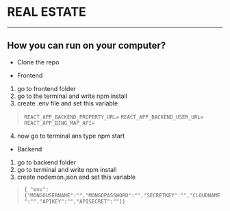 # REAL ESTATE
---
## How you can run on your computer?
- Clone the repo
* Frontend
1. go to frontend folder
2. go to the terminal and write npm install
3. create .env file and set this variable

> `REACT_APP_BACKEND_PROPERTY_URL=`
> `REACT_APP_BACKEND_USER_URL=`
> `REACT_APP_BING_MAP_API=`
4. now go to terminal ans type npm start


* Backend
1. go to backend folder
2. go to terminal and write npm install
3. create nodemon.json and set this variable
>  `{ "env":{"MONGOUSERNAME":"","MONGOPASSWORD":"","SECRETKEY":"","CLOUDNAME":"","APIKEY":"","APISECRET":""}}`
